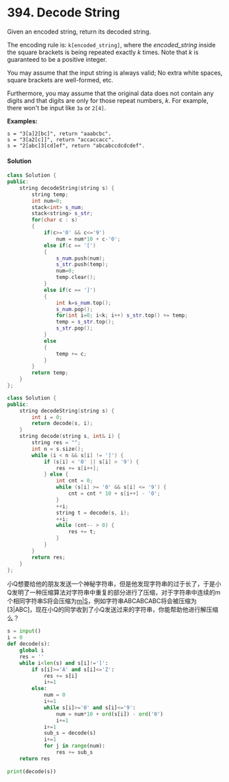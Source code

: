 # 394. Decode String

Given an encoded string, return its decoded string.

The encoding rule is: `k[encoded_string]`, where the *encoded_string* inside the square brackets is being repeated exactly *k* times. Note that *k* is guaranteed to be a positive integer.

You may assume that the input string is always valid; No extra white spaces, square brackets are well-formed, etc.

Furthermore, you may assume that the original data does not contain any digits and that digits are only for those repeat numbers, *k*. For example, there won't be input like `3a` or `2[4]`.

**Examples:**

```
s = "3[a]2[bc]", return "aaabcbc".
s = "3[a2[c]]", return "accaccacc".
s = "2[abc]3[cd]ef", return "abcabccdcdcdef".
```



#### Solution

```c++
class Solution {
public:
    string decodeString(string s) {
        string temp;
        int num=0;
        stack<int> s_num;
        stack<string> s_str;
        for(char c : s)
        {
            if(c>='0' && c<='9')
                num = num*10 + c-'0';
            else if(c == '[')
            {
                s_num.push(num);
                s_str.push(temp);
                num=0;
                temp.clear();
            }
            else if(c == ']')
            {
                int k=s_num.top();
                s_num.pop();
                for(int i=0; i<k; i++) s_str.top() += temp;
                temp = s_str.top();
                s_str.pop();
            }
            else
            {
                temp += c;
            }
        }
        return temp;
    }
};
```



```c++
class Solution {
public:
    string decodeString(string s) {
        int i = 0;
        return decode(s, i);
    }
    string decode(string s, int& i) {
        string res = "";
        int n = s.size();
        while (i < n && s[i] != ']') {
            if (s[i] < '0' || s[i] > '9') {
                res += s[i++];
            } else {
                int cnt = 0;
                while (s[i] >= '0' && s[i] <= '9') {
                    cnt = cnt * 10 + s[i++] - '0';
                }
                ++i;
                string t = decode(s, i);
                ++i;
                while (cnt-- > 0) {
                    res += t;
                }
            }
        }
        return res;
    }
};
```



小Q想要给他的朋友发送一个神秘字符串，但是他发现字符串的过于长了，于是小Q发明了一种压缩算法对字符串中重复的部分进行了压缩，对于字符串中连续的m个相同字符串S将会压缩为[m|S](m为一个整数且1<=m<=100)，例如字符串ABCABCABC将会被压缩为[3|ABC]，现在小Q的同学收到了小Q发送过来的字符串，你能帮助他进行解压缩么？ 

```python
s = input()
i = 0
def decode(s):
    global i
    res = ''
    while i<len(s) and s[i]!=']':
        if s[i]>='A' and s[i]<='Z':
            res += s[i]
            i+=1
        else:
            num = 0
            i+=1
            while s[i]>='0' and s[i]<='9':
                num = num*10 + ord(s[i]) - ord('0')
                i+=1
            i+=1
            sub_s = decode(s)
            i+=1
            for j in range(num):
                res += sub_s
    return res
 
print(decode(s))
```

